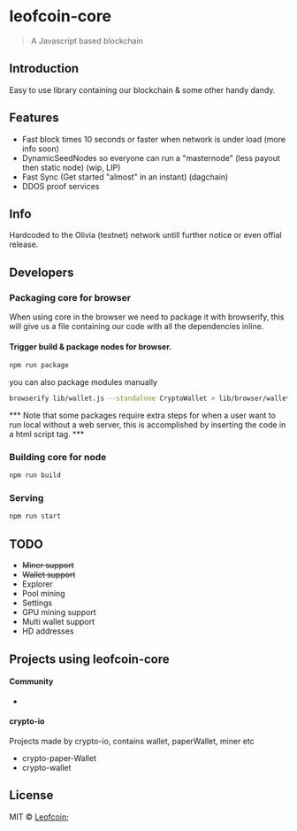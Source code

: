 # leofcoin-core
> A Javascript based blockchain

## Introduction
Easy to use library containing our blockchain & some other handy dandy.

## Features 
- Fast block times 10 seconds or faster when network is under load (more info soon)
- DynamicSeedNodes so everyone can run a "masternode" (less payout then static node) (wip, LIP)
- Fast Sync (Get started "almost" in an instant) (dagchain)
- DDOS proof services

## Info
Hardcoded to the Olivia (testnet) network untill further notice or even offial release.

## Developers
### Packaging core for browser
When using core in the browser we need to package it with browserify, 
this will give us a file containing our code with all the dependencies inline.

#### Trigger build & package nodes for browser.
```sh
npm run package
```
you can also package modules manually
```sh
browserify lib/wallet.js --standalone CryptoWallet > lib/browser/wallet.js
```

*** Note that some packages require extra steps for when a user want to run local without a web server, this is accomplished by inserting the code in a html script tag. ***

### Building core for node
```sh
npm run build
```

### Serving
```sh
npm run start
```

## TODO
- ~~Miner support~~
- ~~Wallet support~~
- Explorer
- Pool mining
- Settings
- GPU mining support
- Multi wallet support
- HD addresses


## Projects using leofcoin-core
#### Community
-

#### crypto-io
Projects made by crypto-io, contains wallet, paperWallet, miner etc

- crypto-paper-Wallet
- crypto-wallet

## License

MIT © [Leofcoin](https://github.com/leofcoin);
